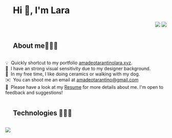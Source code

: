 

<!--h1 without bottom border-->
<div id="user-content-toc">
  <ul align="start">
    <summary><h1 style="display: inline-block">Hi 👋, I'm Lara</h1></summary>
    <div align="start">
<div align="end">
  <img src="https://img.shields.io/badge/LinkedIn-0077B5?style=for-the-badge&logo=linkedin&logoColor=white" hrel="https://www.linkedin.com/in/laraamadeotarantino/">
   <img src="https://img.shields.io/badge/Gmail-D14836?style=for-the-badge&logo=gmail&logoColor=white" hrel="mailto:amadeotarantino@gmail.com">
  </div>
  </ul>
</div>

<!--h1 without bottom border-->
<div >
  <ul align="start">
    <summary><h2 style="display: inline-block">About me👨🏻‍💻</h2></summary>
  </ul>
</div>

💡 &nbsp;Quickly shortcut to my portfolio [amadeotarantinolara.xyz](https://amadeotarantino.xyz/).\
🎨 &nbsp;I have an strong visual sensitivity due to my designer background.\
🌱 &nbsp;In my free time, I like doing ceramics or walking with my dog.\
✉️ &nbsp;You can shoot me an email at amadeotarantino@gmail.com\
📄 &nbsp;Please have a look at my [Resume](https://drive.google.com/file/d/1a8PMJieWXAonDvpHtD66KsZTnRWvgoKE/view?usp=sharing) for more details about me. I'm open to feedback and suggestions!

<!--h1 without bottom border-->
<div id="user-content-toc">
  <ul align="start">
    <summary><h2 style="display: inline-block">Technologies 👨🏻‍💻</h2></summary>
  </ul>
</div>

<!--tech stack icons-->
<p align="start">
  <a href="https://skillicons.dev">
    <img src="https://skillicons.dev/icons?i=git,github,vscode,vite,bash,html,css,sass,bootstrap,tailwind,js,ts,nodejs,mongodb,react,express,jest,figma,blender,ai,ps,pr&perline=14" />
  </a>
</p>

